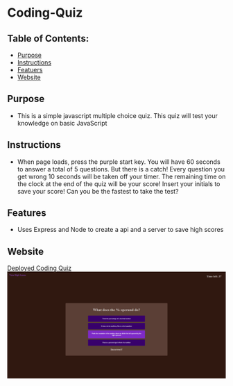 # Coding-Quiz

## Table of Contents:
* [Purpose](#purpose)
* [Instructions](#instructions)
* [Featuers](#features)
* [Website](#website)

## Purpose
* This is a simple javascript multiple choice quiz. This quiz will test your knowledge on basic JavaScript

## Instructions
* When page loads, press the purple start key. You will have 60 seconds to answer a total of 5 questions. But there is a catch! Every question you get wrong 10 seconds will be taken off your timer. The remaining time on the clock at the end of the quiz will be your score! Insert your initials to save your score! Can you be the fastest to take the test?

## Features
* Uses Express and Node to create a api and a server to save high scores


## Website
[Deployed Coding Quiz](https://arcane-mountain-15765.herokuapp.com/)
![Coding Quiz](public/assets/images/screencapture-127-0-0-1-5502-index-html-2020-11-07-10_21_18.png)

